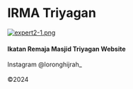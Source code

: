 # IRMA Triyagan
[![expert2-1.png](https://i.postimg.cc/C1mMwJ14/dashboard-irma.png)](https://postimg.cc/Vr0PRqXS)

#### Ikatan Remaja Masjid Triyagan Website


Instagram @loronghijrah_ <br><br>
©2024
